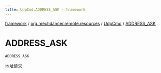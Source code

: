 ```yaml
---
title: UdpCmd.ADDRESS_ASK - framework
---
```


[framework](../../index.html) / [org.mechdancer.remote.resources](../index.html) / [UdpCmd](index.html) / [ADDRESS_ASK](./-a-d-d-r-e-s-s_-a-s-k.html)

# ADDRESS_ASK

`ADDRESS_ASK`

地址请求

